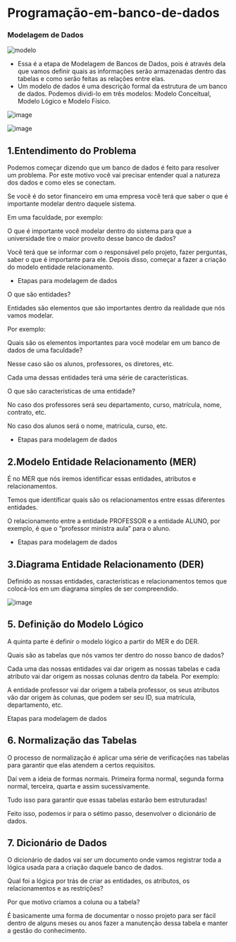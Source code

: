 # Programação-em-banco-de-dados

### Modelagem de Dados

![modelo](https://github.com/GuilhermeSSantos2004/Programa-o-em-banco-de-dados/assets/107642647/bf0eda09-50a2-4934-8f65-0d40498fb2ef)

- Essa é a etapa de Modelagem de Bancos de Dados, pois é através dela que vamos
definir quais as informações serão armazenadas dentro das tabelas e como serão feitas as
relações entre elas.
- Um modelo de dados é uma descrição formal da estrutura de um banco de dados. Podemos
dividi-lo em três modelos: Modelo Conceitual, Modelo Lógico e Modelo Físico.

![image](https://github.com/GuilhermeSSantos2004/Programa-o-em-banco-de-dados/assets/107642647/39e27f7c-120e-45b5-8eb4-e8341211b7ca)

![image](https://github.com/GuilhermeSSantos2004/Programa-o-em-banco-de-dados/assets/107642647/a2c4cc7a-bf1a-4867-bda3-cced691b5a04)


## 1.Entendimento do Problema

Podemos começar dizendo que um banco de dados é feito para resolver um problema. Por este
motivo você vai precisar entender qual a natureza dos dados e como eles se conectam.

Se você é do setor financeiro em uma empresa você terá que saber o que é importante modelar
dentro daquele sistema.

Em uma faculdade, por exemplo:

O que é importante você modelar dentro do sistema para que a
universidade tire o maior proveito desse banco de dados?

Você terá que se informar com o responsável pelo projeto, fazer perguntas, saber o que é
importante para ele. Depois disso, começar a fazer a criação do modelo entidade relacionamento.

- Etapas para modelagem de dados

O que são entidades?

Entidades são elementos que são importantes dentro da realidade que nós vamos modelar.

Por exemplo:

Quais são os elementos importantes para você modelar em um banco de
dados de uma faculdade?

Nesse caso são os alunos, professores, os diretores, etc.

Cada uma dessas entidades terá uma série de características.

O que são características de uma entidade?

No caso dos professores será seu departamento, curso, matrícula, nome, contrato, etc.

No caso dos alunos será o nome, matricula, curso, etc.

- Etapas para modelagem de dados

## 2.Modelo Entidade Relacionamento (MER)

É no MER que nós iremos identificar essas entidades, atributos e relacionamentos.

Temos que identificar quais são os relacionamentos entre essas diferentes entidades.

O relacionamento entre a entidade PROFESSOR e a entidade ALUNO, por exemplo, é que o
“professor ministra aula” para o aluno.

- Etapas para modelagem de dados

## 3.Diagrama Entidade Relacionamento (DER)

Definido as nossas entidades, características e relacionamentos temos que colocá-los em um
diagrama simples de ser compreendido.

![image](https://github.com/GuilhermeSSantos2004/Programa-o-em-banco-de-dados/assets/107642647/6920ae28-28da-443a-ac92-c3198182b6c4)

## 5. Definição do Modelo Lógico

A quinta parte é definir o modelo lógico a partir do MER e do DER.

Quais são as tabelas que nós vamos ter dentro do nosso banco de dados?

Cada uma das nossas entidades vai dar origem as nossas tabelas e cada atributo vai dar origem as
nossas colunas dentro da tabela. Por exemplo:

A entidade professor vai dar origem a tabela professor, os seus atributos vão dar origem às
colunas, que podem ser seu ID, sua matrícula, departamento, etc.

Etapas para modelagem de dados

## 6. Normalização das Tabelas

O processo de normalização é aplicar uma série de verificações nas tabelas para garantir que elas
atendem a certos requisitos.

Daí vem a ideia de formas normais. Primeira forma normal, segunda forma normal, terceira,
quarta e assim sucessivamente.

Tudo isso para garantir que essas tabelas estarão bem estruturadas!

Feito isso, podemos ir para o sétimo passo, desenvolver o dicionário de dados.

## 7. Dicionário de Dados

O dicionário de dados vai ser um documento onde vamos registrar toda a lógica usada para a
criação daquele banco de dados.

Qual foi a lógica por trás de criar as entidades, os atributos, os
relacionamentos e as restrições?

Por que motivo criamos a coluna ou a tabela?

É basicamente uma forma de documentar o nosso projeto para ser fácil dentro de alguns meses ou
anos fazer a manutenção dessa tabela e manter a gestão do conhecimento.


